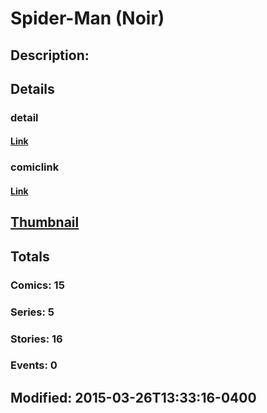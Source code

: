 # Spider-Man (Noir)
## Description: 
## Details
### detail
#### [Link](http://marvel.com/comics/characters/1012295/spider-man_noir?utm_campaign=apiRef&utm_source=225578a89fc76f3d20fbffda5d17a88d)
### comiclink
#### [Link](http://marvel.com/comics/characters/1012295/spider-man_noir?utm_campaign=apiRef&utm_source=225578a89fc76f3d20fbffda5d17a88d)
## [Thumbnail](http://i.annihil.us/u/prod/marvel/i/mg/6/40/531771a14fcf6.jpg)
## Totals
### Comics: 15
### Series: 5
### Stories: 16
### Events: 0
## Modified: 2015-03-26T13:33:16-0400